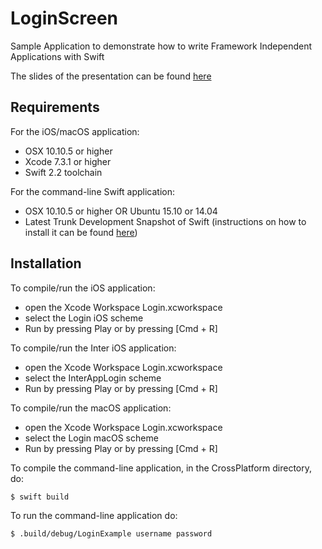 # LoginScreen

Sample Application to demonstrate how to write Framework Independent Applications with Swift

The slides of the presentation can be found [here](http://bit.ly/245EFUa)

## Requirements

For the iOS/macOS application:
* OSX 10.10.5 or higher
* Xcode 7.3.1 or higher
* Swift 2.2 toolchain

For the command-line Swift application:
* OSX 10.10.5 or higher OR Ubuntu 15.10 or 14.04
* Latest Trunk Development Snapshot of Swift (instructions on how to install it can be found [here](https://swift.org/download/))

## Installation

To compile/run the iOS application:
* open the Xcode Workspace Login.xcworkspace
* select the Login iOS scheme
* Run by pressing Play or by pressing [Cmd + R]

To compile/run the Inter iOS application:
* open the Xcode Workspace Login.xcworkspace
* select the InterAppLogin scheme
* Run by pressing Play or by pressing [Cmd + R]

To compile/run the macOS application:
* open the Xcode Workspace Login.xcworkspace
* select the Login macOS scheme
* Run by pressing Play or by pressing [Cmd + R]

To compile the command-line application, in the CrossPlatform directory, do:
```sh
$ swift build
```
To run the command-line application do:
```sh
$ .build/debug/LoginExample username password
```
